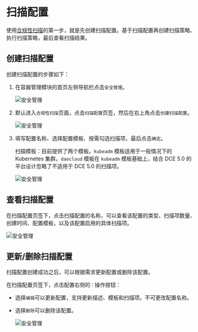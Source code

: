 # 扫描配置

使用[合规性扫描](../intro.md)的第一步，就是先创建扫描配置。基于扫描配置再创建扫描策略、执行扫描策略，最后查看扫描结果。

## 创建扫描配置

创建扫描配置的步骤如下：

1. 在容器管理模块的首页左侧导航栏点击`安全管理`。

    ![安全管理](https://docs.daocloud.io/daocloud-docs-images/docs/zh/docs/kpanda/user-guide/images/security01.png)

2. 默认进入`合规性扫描`页面，点击`扫描配置`页签，然后在右上角点击`创建扫描配置`。
  
    ![安全管理](https://docs.daocloud.io/daocloud-docs-images/docs/zh/docs/kpanda/user-guide/images/security02.png)

3. 填写配置名称、选择配置模板、按需勾选扫描项，最后点击`确定`。

    扫描模板：目前提供了两个模板。`kubeadm` 模板适用于一般情况下的 Kubernetes 集群。`daocloud` 模板在 `kubeadm` 模板基础上，结合 DCE 5.0 的平台设计忽略了不适用于 DCE 5.0 的扫描项。

    ![安全管理](https://docs.daocloud.io/daocloud-docs-images/docs/zh/docs/kpanda/user-guide/images/security03.png)

## 查看扫描配置

在扫描配置页签下，点击扫描配置的名称，可以查看该配置的类型、扫描项数量、创建时间、配置模板，以及该配置启用的具体扫描项。

![安全管理](https://docs.daocloud.io/daocloud-docs-images/docs/zh/docs/kpanda/user-guide/images/security04.png)

## 更新/删除扫描配置

扫描配置创建成功之后，可以根据需求更新配置或删除该配置。

在扫描配置页签下，点击配置右侧的 `ⵗ` 操作按钮：

- 选择`编辑`可以更新配置，支持更新描述、模板和扫描项。不可更改配置名称。
- 选择`删除`可以删除该配置。

    ![安全管理](https://docs.daocloud.io/daocloud-docs-images/docs/zh/docs/kpanda/user-guide/images/security04.png)
